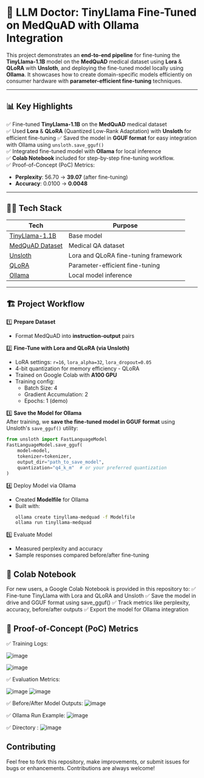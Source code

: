 # 🚀 LLM Doctor: TinyLlama Fine-Tuned on MedQuAD with Ollama Integration

This project demonstrates an **end-to-end pipeline** for fine-tuning the **TinyLlama-1.1B** model on the **MedQuAD** medical dataset using **Lora** & **QLoRA** with **Unsloth**, and deploying the fine-tuned model locally using **Ollama**. It showcases how to create domain-specific models efficiently on consumer hardware with **parameter-efficient fine-tuning** techniques.

---

## 📊 Key Highlights

✅ Fine-tuned **TinyLlama-1.1B** on the **MedQuAD** medical dataset  
✅ Used  **Lora** & **QLoRA** (Quantized Low-Rank Adaptation) with **Unsloth** for efficient fine-tuning 
✅ Saved the model in **GGUF format** for easy integration with Ollama using `unsloth.save_gguf()`  
✅ Integrated fine-tuned model with **Ollama** for local inference  
✅ **Colab Notebook** included for step-by-step fine-tuning workflow.  
✅ Proof-of-Concept (PoC) Metrics:
- **Perplexity**: 56.70 → **39.07** (after fine-tuning)
- **Accuracy**: 0.0100 → **0.0048**

---

## 🧑‍💻 Tech Stack

| Tech | Purpose |
|---|---|
| [TinyLlama-1.1B](https://huggingface.co/TinyLlama/TinyLlama-1.1B-Chat-v1.0) | Base model |
| [MedQuAD Dataset](https://www.nlm.nih.gov/databases/download/medquad.html) | Medical QA dataset |
| [Unsloth](https://github.com/unslothai/unsloth) | Lora and QLoRA fine-tuning framework |
| [QLoRA](https://arxiv.org/abs/2305.14314) | Parameter-efficient fine-tuning |
| [Ollama](https://ollama.com) | Local model inference |

---

## 🏗️ Project Workflow

1️⃣ **Prepare Dataset**  
- Format MedQuAD into **instruction-output** pairs  

2️⃣ **Fine-Tune with Lora and QLoRA (via Unsloth)**  
- LoRA settings: `r=16`, `lora_alpha=32`, `lora_dropout=0.05`  
- 4-bit quantization for memory efficiency  - QLoRA
- Trained on Google Colab with **A100 GPU**  
- Training config:
  - Batch Size: 4
  - Gradient Accumulation: 2
  - Epochs: 1 (demo)

3️⃣ **Save the Model for Ollama**  
After training, we **save the fine-tuned model in GGUF format** using Unsloth's `save_gguf()` utility:
```python
from unsloth import FastLanguageModel
FastLanguageModel.save_gguf(
    model=model,
    tokenizer=tokenizer,
    output_dir="path_to_save_model",
    quantization="q4_k_m"  # or your preferred quantization
)
```
4️⃣ Deploy Model via Ollama
- Created **Modelfile** for Ollama  
- Built with:
  ```bash
  ollama create tinyllama-medquad -f Modelfile
  ollama run tinyllama-medquad
    ```

5️⃣ Evaluate Model
- Measured perplexity and accuracy
- Sample responses compared before/after fine-tuning

## 📓 Colab Notebook
For new users, a Google Colab Notebook is provided in this repository to:
✅ Fine-tune TinyLlama with Lora and QLoRA and Unsloth
✅ Save the model in drive and GGUF format using save_gguf()
✅ Track metrics like perplexity, accuracy, before/after outputs
✅ Export the model for Ollama integration

## 🔬 Proof-of-Concept (PoC) Metrics

✅ Training Logs:

![image](https://github.com/user-attachments/assets/b955de0f-e801-4a48-a225-db82684900e9)

![image](https://github.com/user-attachments/assets/8efbc8e5-e3ec-45d5-a6b4-b1caf8b39c76)

✅ Evaluation Metrics:

![image](https://github.com/user-attachments/assets/173bb025-829b-4d78-8210-ee821fd51fcb)
![image](https://github.com/user-attachments/assets/930781c2-b350-4104-a095-7e42e227e434)

✅ Before/After Model Outputs:
![image](https://github.com/user-attachments/assets/4ae1b0c8-1157-4b57-95d8-1af5e484ab80)

✅ Ollama Run Example:
![image](https://github.com/user-attachments/assets/0a176b2d-844c-4850-ba55-81485af37b15)

✅ Directory :
![image](https://github.com/user-attachments/assets/15bb6f9d-ec0d-4f82-9aa6-c5027beee994)

## Contributing
Feel free to fork this repository, make improvements, or submit issues for bugs or enhancements. Contributions are always welcome!
